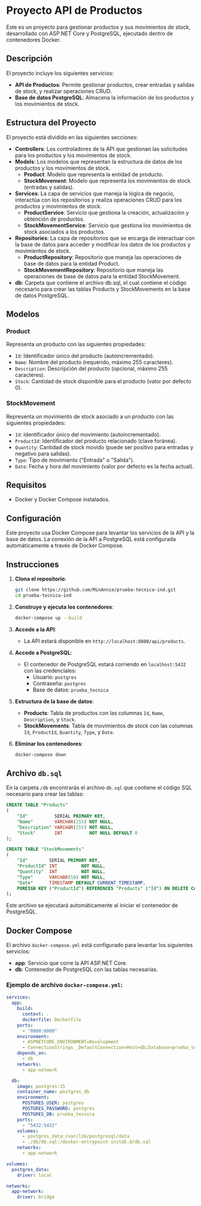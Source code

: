 # Proyecto API de Productos

Este es un proyecto para gestionar productos y sus movimientos de stock, desarrollado con ASP.NET Core y PostgreSQL,
ejecutado dentro de contenedores Docker.

## Descripción

El proyecto incluye los siguientes servicios:

- **API de Productos**: Permite gestionar productos, crear entradas y salidas de stock, y realizar operaciones CRUD.
- **Base de datos PostgreSQL**: Almacena la información de los productos y los movimientos de stock.

## Estructura del Proyecto

El proyecto está dividido en las siguientes secciones:

* **Controllers**: Los controladores de la API que gestionan las solicitudes para los productos y los movimientos de
  stock.
* **Models**: Los modelos que representan la estructura de datos de los productos y los movimientos de stock.
    * **Product**: Modelo que representa la entidad de producto.
    * **StockMovement**: Modelo que representa los movimientos de stock (entradas y salidas).
* **Services**: La capa de servicios que maneja la lógica de negocio, interactúa con los repositorios y realiza
  operaciones CRUD para los productos y movimientos de stock.
    * **ProductService**: Servicio que gestiona la creación, actualización y obtención de productos.
    * **StockMovementService**: Servicio que gestiona los movimientos de stock asociados a los productos.
* **Repositories**: La capa de repositorios que se encarga de interactuar con la base de datos para acceder y modificar
  los datos de los productos y movimientos de stock.
    * **ProductRepository**: Repositorio que maneja las operaciones de base de datos para la entidad Product.
    * **StockMovementRepository**: Repositorio que maneja las operaciones de base de datos para la entidad
      StockMovement.
* **db**: Carpeta que contiene el archivo db.sql, el cual contiene el código necesario para crear las tablas Products y
  StockMovements en la base de datos PostgreSQL.

## Modelos

### Product

Representa un producto con las siguientes propiedades:

- `Id`: Identificador único del producto (autoincrementado).
- `Name`: Nombre del producto (requerido, máximo 255 caracteres).
- `Description`: Descripción del producto (opcional, máximo 255 caracteres).
- `Stock`: Cantidad de stock disponible para el producto (valor por defecto 0).

### StockMovement

Representa un movimiento de stock asociado a un producto con las siguientes propiedades:

- `Id`: Identificador único del movimiento (autoincrementado).
- `ProductId`: Identificador del producto relacionado (clave foránea).
- `Quantity`: Cantidad de stock movido (puede ser positivo para entradas y negativo para salidas).
- `Type`: Tipo de movimiento ("Entrada" o "Salida").
- `Date`: Fecha y hora del movimiento (valor por defecto es la fecha actual).

## Requisitos

- Docker y Docker Compose instalados.

## Configuración

Este proyecto usa Docker Compose para levantar los servicios de la API y la base de datos. La conexión de la API a
PostgreSQL está configurada automáticamente a través de Docker Compose.

## Instrucciones

1. **Clona el repositorio**:
    ```bash
    git clone https://github.com/MinAnnie/prueba-tecnica-ind.git
    cd prueba-tecnica-ind
    ```

2. **Construye y ejecuta los contenedores**:
    ```bash
    docker-compose up --build
    ```

3. **Accede a la API**:
    - La API estará disponible en `http://localhost:8080/api/products`.

4. **Accede a PostgreSQL**:
    - El contenedor de PostgreSQL estará corriendo en `localhost:5432` con las credenciales:
        - Usuario: `postgres`
        - Contraseña: `postgres`
        - Base de datos: `prueba_tecnica`

5. **Estructura de la base de datos**:
    - **Products**: Tabla de productos con las columnas `Id`, `Name`, `Description`, y `Stock`.
    - **StockMovements**: Tabla de movimientos de stock con las columnas `Id`, `ProductId`, `Quantity`, `Type`, y
      `Date`.

6. **Eliminar los contenedores**:
    ```bash
    docker-compose down
    ```

## Archivo `db.sql`

En la carpeta `/db` encontrarás el archivo `db.sql` que contiene el código SQL necesario para crear las tablas:

```sql
CREATE TABLE "Products"
(
    "Id"          SERIAL PRIMARY KEY,
    "Name"        VARCHAR(255) NOT NULL,
    "Description" VARCHAR(255) NOT NULL,
    "Stock"       INT          NOT NULL DEFAULT 0
);

CREATE TABLE "StockMovements"
(
    "Id"        SERIAL PRIMARY KEY,
    "ProductId" INT         NOT NULL,
    "Quantity"  INT         NOT NULL,
    "Type"      VARCHAR(50) NOT NULL,
    "Date"      TIMESTAMP DEFAULT CURRENT_TIMESTAMP,
    FOREIGN KEY ("ProductId") REFERENCES "Products" ("Id") ON DELETE CASCADE
);
```

Este archivo se ejecutará automáticamente al iniciar el contenedor de PostgreSQL.

## Docker Compose

El archivo `docker-compose.yml` está configurado para levantar los siguientes servicios:

- **app**: Servicio que corre la API ASP.NET Core.
- **db**: Contenedor de PostgreSQL con las tablas necesarias.

### Ejemplo de archivo `docker-compose.yml`:

```yaml
services:
  app:
    build:
      context: .
      dockerfile: Dockerfile
    ports:
      - "8080:8080"
    environment:
      - ASPNETCORE_ENVIRONMENT=Development
      - ConnectionStrings__DefaultConnection=Host=db;Database=prueba_tecnica;Username=postgres;Password=postgres
    depends_on:
      - db
    networks:
      - app-network

  db:
    image: postgres:15
    container_name: postgres_db
    environment:
      POSTGRES_USER: postgres
      POSTGRES_PASSWORD: postgres
      POSTGRES_DB: prueba_tecnica
    ports:
      - "5432:5432"
    volumes:
      - postgres_data:/var/lib/postgresql/data
      - ./db/db.sql:/docker-entrypoint-initdb.d/db.sql
    networks:
      - app-network

volumes:
  postgres_data:
    driver: local

networks:
  app-network:
    driver: bridge
```
